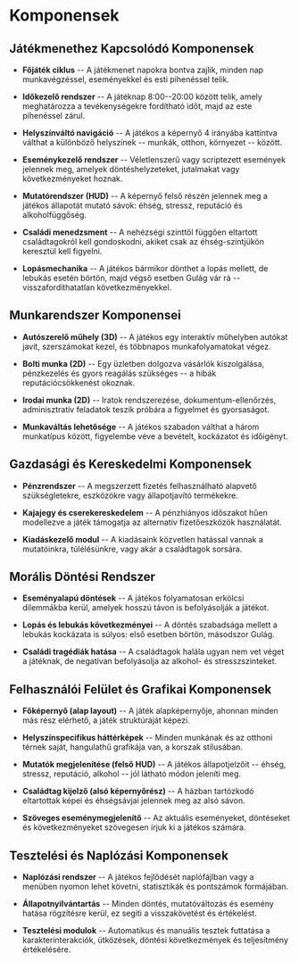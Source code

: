 # Komponensek

## Játékmenethez Kapcsolódó Komponensek

-   **Főjáték ciklus** -- A játékmenet napokra bontva zajlik, minden nap
    munkavégzéssel, eseményekkel és esti pihenéssel telik.

-   **Időkezelő rendszer** -- A játéknap 8:00--20:00 között telik, amely
    meghatározza a tevékenységekre fordítható időt, majd az este
    pihenéssel zárul.

-   **Helyszínváltó navigáció** -- A játékos a képernyő 4 irányába
    kattintva válthat a különböző helyszínek -- munkák, otthon,
    környezet -- között.

-   **Eseménykezelő rendszer** -- Véletlenszerű vagy scriptezett
    események jelennek meg, amelyek döntéshelyzeteket, jutalmakat vagy
    következményeket hoznak.

-   **Mutatórendszer (HUD)** -- A képernyő felső részén jelennek meg a
    játékos állapotát mutató sávok: éhség, stressz, reputáció és
    alkoholfüggőség.

-   **Családi menedzsment** -- A nehézségi szinttől függően eltartott
    családtagokról kell gondoskodni, akiket csak az éhség-szintjükön
    keresztül kell figyelni.

-   **Lopásmechanika** -- A játékos bármikor dönthet a lopás mellett, de
    lebukás esetén börtön, majd végső esetben Gulág vár rá --
    visszafordíthatatlan következményekkel.

## Munkarendszer Komponensei

-   **Autószerelő műhely (3D)** -- A játékos egy interaktív műhelyben
    autókat javít, szerszámokat kezel, és többnapos munkafolyamatokat
    végez.

-   **Bolti munka (2D)** -- Egy üzletben dolgozva vásárlók kiszolgálása,
    pénzkezelés és gyors reagálás szükséges -- a hibák
    reputációcsökkenést okoznak.

-   **Irodai munka (2D)** -- Iratok rendszerezése,
    dokumentum-ellenőrzés, adminisztratív feladatok teszik próbára a
    figyelmet és gyorsaságot.

-   **Munkaváltás lehetősége** -- A játékos szabadon válthat a három
    munkatípus között, figyelembe véve a bevételt, kockázatot és
    időigényt.

## Gazdasági és Kereskedelmi Komponensek

-   **Pénzrendszer** -- A megszerzett fizetés felhasználható alapvető
    szükségletekre, eszközökre vagy állapotjavító termékekre.

-   **Kajajegy és cserekereskedelem** -- A pénzhiányos időszakot hűen
    modellezve a játék támogatja az alternatív fizetőeszközök
    használatát.

-   **Kiadáskezelő modul** -- A kiadásaink közvetlen hatással vannak a
    mutatóinkra, túlélésünkre, vagy akár a családtagok sorsára.

## Morális Döntési Rendszer

-   **Eseményalapú döntések** -- A játékos folyamatosan erkölcsi
    dilemmákba kerül, amelyek hosszú távon is befolyásolják a játékot.

-   **Lopás és lebukás következményei** -- A döntés szabadsága mellett a
    lebukás kockázata is súlyos: első esetben börtön, másodszor Gulág.

-   **Családi tragédiák hatása** -- A családtagok halála ugyan nem vet
    véget a játéknak, de negatívan befolyásolja az alkohol- és
    stresszszinteket.

## Felhasználói Felület és Grafikai Komponensek

-   **Főképernyő (alap layout)** -- A játék alapképernyője, ahonnan
    minden más rész elérhető, a játék struktúráját képezi.

-   **Helyszínspecifikus háttérképek** -- Minden munkának és az otthoni
    térnek saját, hangulathű grafikája van, a korszak stílusában.

-   **Mutatók megjelenítése (felső HUD)** -- A játékos állapotjelzőit --
    éhség, stressz, reputáció, alkohol -- jól látható módon jeleníti
    meg.

-   **Családtag kijelző (alsó képernyőrész)** -- A házban tartózkodó
    eltartottak képei és éhségsávjai jelennek meg az alsó sávon.

-   **Szöveges eseménymegjelenítő** -- Az aktuális eseményeket,
    döntéseket és következményeket szövegesen írjuk ki a játékos
    számára.

## Tesztelési és Naplózási Komponensek

- **Naplózási rendszer** -- A játékos fejlődését naplófájlban vagy a
  menüben nyomon lehet követni, statisztikák és pontszámok formájában.

- **Állapotnyilvántartás** -- Minden döntés, mutatóváltozás és esemény
  hatása rögzítésre kerül, ez segíti a visszakövetést és értékelést.

- **Tesztelési modulok** -- Automatikus és manuális tesztek futtatása
  a karakterinterakciók, ütközések, döntési következmények és
  teljesítmény értékelésére.
